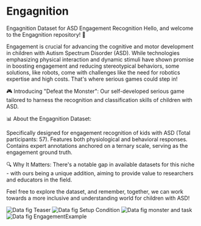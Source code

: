 # Engagnition

Engagnition Dataset for ASD Engagement Recognition
Hello, and welcome to the Engagnition repository! 🎉

Engagement is crucial for advancing the cognitive and motor development in children with Autism Spectrum Disorder (ASD). While technologies emphasizing physical interaction and dynamic stimuli have shown promise in boosting engagement and reducing stereotypical behaviors, some solutions, like robots, come with challenges like the need for robotics expertise and high costs. That's where serious games could step in!

🎮 Introducing "Defeat the Monster": Our self-developed serious game tailored to harness the recognition and classification skills of children with ASD.

📊 About the Engagnition Dataset:

Specifically designed for engagement recognition of kids with ASD (Total participants: 57).
Features both physiological and behavioral responses.
Contains expert annotations anchored on a ternary scale, serving as the engagement ground truth.

🔍 Why It Matters:
There's a notable gap in available datasets for this niche - with ours being a unique addition, aiming to provide value to researchers and educators in the field.

Feel free to explore the dataset, and remember, together, we can work towards a more inclusive and understanding world for children with ASD!

![Data  fig  Teaser](https://github.com/dailyminiii/Engagnition/assets/79134282/684613e8-3ea7-4e85-be81-48f0dd13a24d)
![Data  fig  Setup Condition](https://github.com/dailyminiii/Engagnition/assets/79134282/419e7d81-91c7-41ae-a3a2-105b8b73f421)
![Data  fig  monster and task](https://github.com/dailyminiii/Engagnition/assets/79134282/7e69e7b4-a4bc-40c3-90ef-0e799ff3acc6)
![Data  fig  EngagementExample](https://github.com/dailyminiii/Engagnition/assets/79134282/f89b4e11-28dd-4131-8323-c53b4fccc27c)
